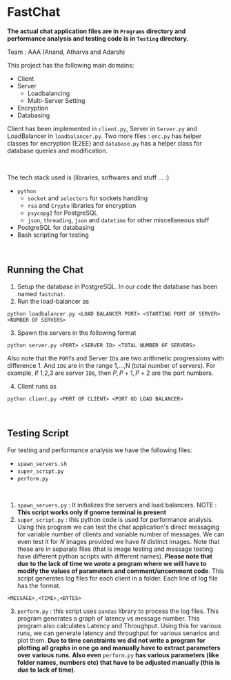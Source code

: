 # FastChat

__The actual chat application files are in ```Programs``` directory and performance analysis and testing code is in ```Testing``` directory.__

Team : AAA (Anand, Atharva and Adarsh)

This project has the following main domains:
* Client
* Server
  * Loadbalancing
  * Multi-Server Setting
* Encryption
* Databasing


Client has been implemented in ```client.py```, Server in ```Server.py``` and LoadBalancer in ```loadbalancer.py```. 
Two more files : ```enc.py``` has helper classes for encryption (E2EE) and ```database.py``` has a helper class for database queries and modification.  

<br>

The tech stack used is (libraries, softwares and stuff ... :)
* ```python```
  * ```socket``` and ```selectors``` for sockets handling
  * ```rsa``` and ```Crypto``` libraries for encryption
  * ```psycopg2``` for PostgreSQL
  * ```json```, ```threading```, ```json``` and ```datetime``` for other miscellaneous stuff
* PostgreSQL for databasing
* Bash scripting for testing 


<br>

## Running the Chat

1. Setup the database in PostgreSQL. In our code the database has been named ```fastchat```. 
2. Run the load-balancer as 
```
python loadbalancer.py <LOAD BALANCER PORT> <STARTING PORT OF SERVER> <NUMBER OF SERVERS>
```
3. Spawn the servers in the following format
```
python server.py <PORT> <SERVER ID> <TOTAL NUMBER OF SERVERS>
```
Also note that the ```PORT```s and Server ```ID```s are two arithmetic progressions with difference 1. And ```ID```s are in the range 1,...,N (total number of servers).
For example, if 1,2,3 are server ```ID```s, then $P,P+1,P+2$ are the port numbers.

4. Client runs as 
```
python client.py <PORT OF CLIENT> <PORT OD LOAD BALANCER>
```

<br>

## Testing Script

For testing and performance analysis we have the following files:

* ```spawn_servers.sh```
* ```super_script.py```
* ```perform.py```
<br>

1. ```spawn_servers.py``` : It initializes the servers and load balancers. NOTE : __This script works only if gnome terminal is present__
2. ```super_script.py``` : this python code is used for performance analysis. Using this program we can test the chat application's direct messaging for 
variable number of clients and variable number of messages. We can even test it for $N$ images provided we have $N$ distinct images. Note that these are in separate files (that is image testing and message testing have different python scripts with different names). __Please note that due to the lack of time we wrote a program where we will have to modify the values of parameters and comment/uncomment code__. This script generates log files for each client in a folder. Each line of log file has the format.
```
<MESSAGE>,<TIME>,<BYTES> 
```
3. ```perform.py``` : this script uses ```pandas``` library to process the log files. This program generates a graph of latency vs message number. This program also calculates Latency and Throughput. Using this for various runs, we can generate latency and throughput for various senarios and plot them. __Due to time constraints we did not write a program for plotting all graphs in one go and manually have to extract parameters over various runs. Also even__ ```perform.py``` __has various parameters (like folder names, numbers etc) that have to be adjusted manually (this is due to lack of time)__.





  
